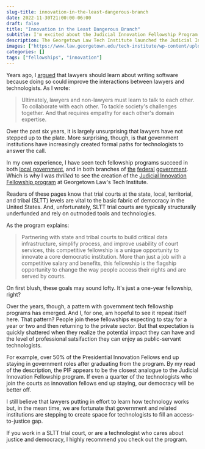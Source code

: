 ```yaml
---
slug-title: innovation-in-the-least-dangerous-branch
date: 2022-11-30T21:00:00-06:00
draft: false
title: "Innovation in the Least Dangerous Branch"
subtitle: I'm excited about the Judicial Innovation Fellowship Program 
description: The Georgetown Law Tech Institute launched the Judicial Innovation Fellowship program and I think it's wonderful!
images: ["https://www.law.georgetown.edu/tech-institute/wp-content/uploads/sites/42/2022/11/Judicial-Innovation-Fellowship-Logo-740x740.png"]
categories: []
tags: ["fellowships", "innovation"]
---
```


Years ago, I [argued](https://esq.io/2016/08/should-lawyers-learn-to-code/) that lawyers should learn about writing software because doing so could improve the interactions between lawyers and technologists. As I wrote:

> Ultimately, lawyers and non-lawyers must learn to talk to each other. To collaborate with each other. To tackle society's challenges together. And that requires empathy for each other's domain expertise.

Over the past six years, it is largely unsurprising that lawyers have not stepped up to the plate. More surprising, though, is that government institutions have increasingly created formal paths for technologists to answer the call.

In my own experience, I have seen tech fellowship programs succeed in both [local government](https://esq.io/2016/06/the-code-of-the-district-of-columbia-is-now-available-online/), and in both branches of [the](https://presidentialinnovationfellows.gov/) [federal](https://digitalcorps.gsa.gov) [government](https://www.techcongress.io/). Which is why I was _thrilled_ to see the creation of the [Judicial Innovation Fellowship program](https://www.law.georgetown.edu/tech-institute/programs/judicial-innovation/) at Georgetown Law's Tech Institute.

<!--more-->

Readers of these pages know that trial courts at the state, local, territorial, and tribal (SLTT) levels are vital to the basic fabric of democracy in the United States. And, unfortunately, SLTT trial courts are typically structurally underfunded and rely on outmoded tools and technologies.
 
As the program explains:

> Partnering with state and tribal courts to build critical data infrastructure, simplify process, and improve usability of court services, this competitive fellowship is a unique opportunity to innovate a core democratic institution. More than just a job with a competitive salary and benefits, this fellowship is the flagship opportunity to change the way people access their rights and are served by courts.

On first blush, these goals may sound lofty. It's just a one-year fellowship, right? 

Over the years, though, a pattern with government tech fellowship programs has emerged. And I, for one, am hopeful to see it repeat itself here. That pattern? People join these fellowships expecting to stay for a year or two and then returning to the private sector. But that expectation is quickly shattered when they realize the potential impact they can have and the level of professional satsifaction they can enjoy as public-servant technologists.

For example, over 50% of the Presidential Innovation Fellows end up staying in government roles after graduating from the program. By my read of the description, the PIF appears to be the closest analogue to the Judicial Innovation Fellowship program. If even a quarter of the technologists who join the courts as innovation fellows end up staying, our democracy will be better off.

I still believe that lawyers putting in effort to learn how technology works but, in the mean time, we are fortunate that government and related institutions are stepping to create space for technologists to fill an access-to-justice gap.

If you work in a SLTT trial court, or are a technologist who cares about justice and democracy, I highly recommend you check out the program.